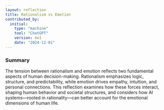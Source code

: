 ```yaml
---
layout: reflection
title: Rationalism vs Emotion
contributed_by:
  initial:
    type: "machine"
    tool: "ChatGPT"
    version: 4o1
    date: "2024-12-01"
---
```


### Summary

The tension between rationalism and emotion reflects two fundamental aspects of human decision-making. Rationalism emphasizes logic, structure, and predictability, while emotion drives empathy, intuition, and personal connections. This reflection examines how these forces interact, shaping human behavior and societal structures, and considers how AI systems—rooted in rationality—can better account for the emotional dimensions of human life.

